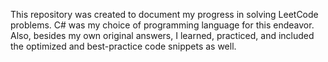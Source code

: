 This repository was created to document my progress in solving LeetCode problems. C# was my choice of programming language for this endeavor. Also, besides my own original answers, I learned, practiced, and included the optimized and best-practice code snippets as well.
